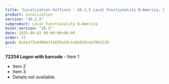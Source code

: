 ```yaml
---
title: "Localization hotfixes - 26.1.5 Local Functionality N-America, Release date September 2, 2025 - Hotfixes"
product: Localization
version: "26.1.5"
subproduct: Local Functionality N-America
minor_version: "26.1"
date: 2025-09-02 00:00:00+00:00
order: 73
guid: 6e2e3f5a4480a1fa825e24c1a9e820ceef0b5234
---
```


**72254 Logon with barcode** - Item 1- Item 2- Item 3- Details not available.
